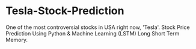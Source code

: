 # Tesla-Stock-Prediction
One of the most controversial stocks in USA right now, 'Tesla'. Stock Price Prediction Using Python &amp; Machine Learning (LSTM) Long Short Term Memory.
